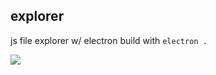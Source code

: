 ## explorer
js file explorer w/ electron
build with `electron .`

![](https://i.imgur.com/vijSkb7.png)

